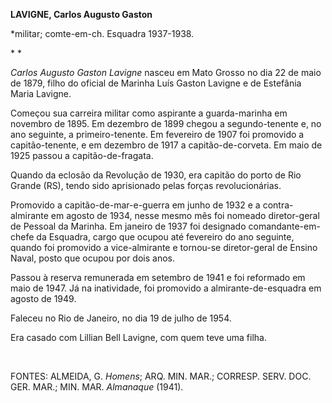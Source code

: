 **LAVIGNE, Carlos Augusto Gaston**

\*militar; comte-em-ch. Esquadra 1937-1938.

* *

*Carlos Augusto Gaston Lavigne* nasceu em Mato Grosso no dia 22 de maio
de 1879, filho do oficial de Marinha Luís Gaston Lavigne e de Estefânia
Maria Lavigne.

Começou sua carreira militar como aspirante a guarda-marinha em novembro
de 1895. Em dezembro de 1899 chegou a segundo-tenente e, no ano
seguinte, a primeiro-tenente. Em fevereiro de 1907 foi promovido a
capitão-tenente, e em dezembro de 1917 a capitão-de-corveta. Em maio de
1925 passou a capitão-de-fragata.

Quando da eclosão da Revolução de 1930, era capitão do porto de Rio
Grande (RS), tendo sido aprisionado pelas forças revolucionárias.

Promovido a capitão-de-mar-e-guerra em junho de 1932 e a
contra-almirante em agosto de 1934, nesse mesmo mês foi nomeado
diretor-geral de Pessoal da Marinha. Em janeiro de 1937 foi designado
comandante-em-chefe da Esquadra, cargo que ocupou até fevereiro do ano
seguinte, quando foi promovido a vice-almirante e tornou-se
diretor-geral de Ensino Naval, posto que ocupou por dois anos.

Passou à reserva remunerada em setembro de 1941 e foi reformado em maio
de 1947. Já na inatividade, foi promovido a almirante-de-esquadra em
agosto de 1949.

Faleceu no Rio de Janeiro, no dia 19 de julho de 1954.

Era casado com Lillian Bell Lavigne, com quem teve uma filha.

 

FONTES: ALMEIDA, G. *Homens*; ARQ. MIN. MAR.; CORRESP. SERV. DOC. GER.
MAR.; MIN. MAR. *Almanaque* (1941).

 
